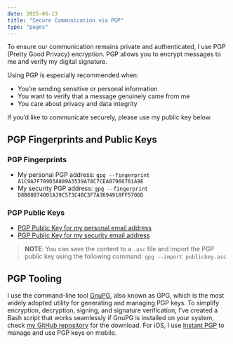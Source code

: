 ```yaml
---
date: 2025-06-13
title: "Secure Communication via PGP"
type: "pages"
---
```


To ensure our communication remains private and authenticated, I use PGP (Pretty Good Privacy) encryption. PGP allows you to encrypt messages to me and verify my digital signature.

Using PGP is especially recommended when:
- You’re sending sensitive or personal information
- You want to verify that a message genuinely came from me
- You care about privacy and data integrity

If you’d like to communicate securely, please use my public key below.

## PGP Fingerprints and Public Keys
### PGP Fingerprints
- My personal PGP address: `gpg --fingerprint A1C9A7F709D3A889A3539A78C7CEA07966701A9E`
- My security PGP address: `gpg --fingerprint D8B80874001A39C573C4BC3F7A3694918FF5706D`

### PGP Public Keys
- [PGP Public Key for my personal email address](https://vand3rlinden.com/encryption/pgp-ricardo-publickey.txt)
- [PGP Public Key for my security email address](https://vand3rlinden.com/encryption/pgp-security-publickey.txt)

> **NOTE**: You can save the content to a `.asc` file and import the PGP public key using the following command: `gpg --import publickey.asc`

## PGP Tooling
I use the command-line tool [GnuPG](https://www.gnupg.org/), also known as GPG, which is the most widely adopted utility for generating and managing PGP keys. To simplify encryption, decryption, signing, and signature verification, I’ve created a Bash script that works seamlessly if GnuPG is installed on your system, check [my GitHub repository](https://github.com/vand3rlinden/Bash/blob/main/pgp_tool.sh) for the download. For iOS, I use [Instant PGP](https://apps.apple.com/us/app/instant-pgp/id1497433694) to manage and use PGP keys on mobile.
